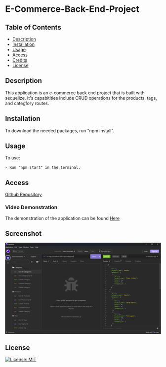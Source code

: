 # E-Commerce-Back-End-Project

## Table of Contents 

- [Description](#description)
- [Installation](#installation)
- [Usage](#usage)
- [Access](#access)
- [Credits](#credits)
- [License](#license)

## Description

This application is an e-commerce back end project that is built with sequelize. It's capabitities include CRUD operations for the products, tags, and  categfory routes.


## Installation

To download the needed packages, run "npm install".


## Usage

To use:

    - Run "npm start" in the terminal.

## Access

[Github Repository](https://github.com/difurung/E-Commerce-Back-End-Project)


### Video Demonstration
The demonstration of the application can be found [Here](https://watch.screencastify.com/v/ZiFhZ7rWkpscUQXInhCy
)

## Screenshot
![Screenshot of application](assets/images/Ecommerce%20Backend.png)


## License

[![License: MIT](https://img.shields.io/badge/License-MIT-yellow.svg)](https://opensource.org/licenses/MIT)

